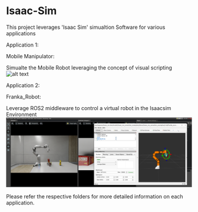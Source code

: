 # Isaac-Sim

This project leverages 'Isaac Sim' simualtion Software for various applications

Application 1:

Mobile Manipulator: 

Simualte the Mobile Robot leveraging the concept of visual scripting
![alt text](<Mobile_Manipulator/images/capture.2024-08-26 13.29.50.png>)

Application 2:

Franka_Robot:

Leverage ROS2 middleware to control a virtual robot in the Isaacsim Environment
![alt text](<Franka_Robot/images/Screenshot from 2024-08-26 16-07-06.png>)

Please refer the respective folders for more detailed information on each application.
